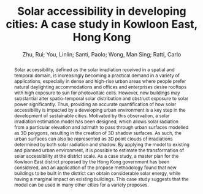 ---
layout: technique
title: "Solar accessibility in developing cities: A case study in Kowloon East, Hong Kong"
classifications:
    system_type: "False"
    technique: "False"
    design_study: "False"
    evaluation: "False"
    data: "False"
    analysis: "True"
    generation: "False"
    curation_and_transformation: "False"
    management: "False"
    modeling: "True"
    urban_analysis: "True"
    visualization: "False"
    sunlight_access: "True"
    wind_ventilation: "False"
    view_impact: "False"
    energy: "False"
    damage_and_disaster_management: "False"
    climate: "False"
    sound: "False"
    property_cadastre: "False"
    others: "False"
    lookup: "False"
    browse: "True"
    locate: "False"
    explore: "False"
    identify: "False"
    compare: "True"
    summarize: "True"
    distribution: "True"
    trends: "True"
    outliers: "False"
    extremes: "False"
    features: "False"
    target_discovery: "False"
    target_access: "False"
    spatial_relation: "True"
    buildings: "True"
    streets: "False"
    nature: "False"
    uniform_discretization: "False"
    structural_subdivision: "False"
    univariate: "True"
    multivariate: "False"
    volumetric: "False"
    temporal: "True"
    sensing: "False"
    statistical: "False"
    simulation_based: "True"
    learning_based: "False"
    surveyed: "False"
    site: "False"
    block: "False"
    multi_block: "True"
    city: "False"
    va_wo_model: "False"
    post_model: "True"
    model_integrated: "False"
    assisted_models: "False"
    overlay: "True"
    embedded: "False"
    linked: "False"
    temporal_jx: "False"
    spatial_jx: "False"
    filter: "False"
    aggregate: "False"
    embed: "False"
    glyphs: "False"
    bar_charts: "False"
    scatterplots: "False"
    matrix: "False"
    parallel_coordinates: "False"
    map_2d: "False"
    map_3d: "True"
    walking: "False"
    steering: "False"
    selection_based: "False"
    manipulation_based: "True"
    distortion: "False"
    ghosting: "False"
    culling: "False"
    birds_view: "False"
    multi_view: "False"
    assisted_steering: "False"
    other: "False"
    vr_cave: "False"
    ar: "False"
    desktop: "True"
    mobile: "False"
    case_study: "True"
    user_study: "False"
    statistical_evaluation: "False"
    expert_interviews: "False"
key: "E55RQHVB"
item_type: "journalArticle"
publication_year: "2019"
author: "Zhu, Rui; You, Linlin; Santi, Paolo; Wong, Man Sing; Ratti, Carlo"
publication_title: "Sustainable Cities and Society"
isbn: "nan"
issn: "22106707"
doi: "10.1016/j.scs.2019.101738"
url_paper: "https://linkinghub.elsevier.com/retrieve/pii/S2210670719313046"
abstract_note: "nan"
date_added: "2023-01-30 00:10:36"
date_modified: "2023-01-30 00:10:36"
access_date: "2023-01-30 00:10:36"
pages: "101738"
num_pages: "nan"
issue: "nan"
volume: "51.0"
number_of_volumes: "nan"
journal_abbreviation: "Sustainable Cities and Society"
short_title: "Solar accessibility in developing cities"
series: "nan"
series_number: "nan"
series_text: "nan"
series_title: "nan"
publisher: "nan"
place: "nan"
language: "en"
rights: "nan"
type: "nan"
archive: "nan"
archive_location: "nan"
library_catalog: "DOI.org (Crossref)"
call_number: "nan"
extra: "nan"
notes: "nan"
link_attachments: "nan"
manual_tags: "nan"
automatic_tags: "nan"
editor: "nan"
series_editor: "nan"
translator: "nan"
contributor: "nan"
attorney_agent: "nan"
book_author: "nan"
cast_member: "nan"
commenter: "nan"
composer: "nan"
cosponsor: "nan"
counsel: "nan"
interviewer: "nan"
producer: "nan"
recipient: "nan"
reviewed_author: "nan"
scriptwriter: "nan"
words_by: "nan"
guest: "nan"
number: "nan"
edition: "nan"
running_time: "nan"
scale: "nan"
medium: "nan"
artwork_size: "nan"
filing_date: "nan"
application_number: "nan"
assignee: "nan"
issuing_authority: "nan"
country: "nan"
meeting_name: "nan"
conference_name: "nan"
court: "nan"
references: "nan"
reporter: "nan"
legal_status: "nan"
priority_numbers: "nan"
programming_language: "nan"
version: "nan"
system: "nan"
code: "nan"
code_number: "nan"
section: "nan"
session: "nan"
committee: "nan"
history: "nan"
legislative_body: "nan"
abstract: "Solar accessibility, defined as the solar irradiation received in a spatial and temporal domain, is increasingly becoming a practical demand in a variety of applications, especially in dense and high-rise urban areas where people prefer natural daylighting accommodations and offices and enterprises desire rooftops with high exposure to sun for photovoltaic cells. However, new buildings may substantial alter spatio-temporal solar distribution and obstruct exposure to solar power significantly. Thus, providing an accurate quantification of how solar accessibility is impacted by a developing urban environment is a key step in the development of sustainable cities. Motivated by this observation, a solar irradiation estimation model has been designed, which allows solar radiation from a particular elevation and azimuth to pass through urban surfaces modelled as 3D polygons, resulting in the creation of 3D shadow surfaces. As such, the urban surfaces can also be represented as 3D point clouds of irradiations determined by both solar radiation and shadow. By applying the model to existing and planned urban environment, it is possible to estimate the transformation of solar accessibility at the district scale. As a case study, a master plan for the Kowloon East district proposed by the Hong Kong government has been considered, and an application of the propose methodology found that new buildings to be built in the district can obtain considerable solar energy, while having a marginal impact on existing buildings. This case study suggests that the model can be used in many other cities for a variety proposes."
---